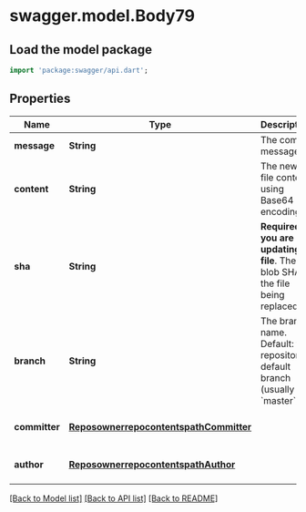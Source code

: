# swagger.model.Body79

## Load the model package
```dart
import 'package:swagger/api.dart';
```

## Properties
Name | Type | Description | Notes
------------ | ------------- | ------------- | -------------
**message** | **String** | The commit message. | [default to null]
**content** | **String** | The new file content, using Base64 encoding. | [default to null]
**sha** | **String** | **Required if you are updating a file**. The blob SHA of the file being replaced. | [optional] [default to null]
**branch** | **String** | The branch name. Default: the repository’s default branch (usually &#x60;master&#x60;) | [optional] [default to null]
**committer** | [**ReposownerrepocontentspathCommitter**](ReposownerrepocontentspathCommitter.md) |  | [optional] [default to null]
**author** | [**ReposownerrepocontentspathAuthor**](ReposownerrepocontentspathAuthor.md) |  | [optional] [default to null]

[[Back to Model list]](../README.md#documentation-for-models) [[Back to API list]](../README.md#documentation-for-api-endpoints) [[Back to README]](../README.md)

